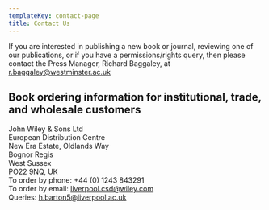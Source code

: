 ```yaml
---
templateKey: contact-page
title: Contact Us
---
```

If you are interested in publishing a new book or journal, reviewing one of our publications, or if you have a permissions/rights query, then please contact the Press Manager, Richard Baggaley, at [r.baggaley@westminster.ac.uk](mailto:r.baggaley@westminster.ac.uk)

## Book ordering information for institutional, trade, and wholesale customers

John Wiley & Sons Ltd<br/>
European Distribution Centre<br/>
New Era Estate, Oldlands Way<br/>
Bognor Regis<br/>
West Sussex<br/>
PO22 9NQ, UK<br/>
To order by phone: +44 (0) 1243 843291<br/>
To order by email: [liverpool.csd@wiley.com](mailto:liverpool.csd@wiley.com)<br/>
Queries: [h.barton5@liverpool.ac.uk](mailto:h.barton5@liverpool.ac.uk)